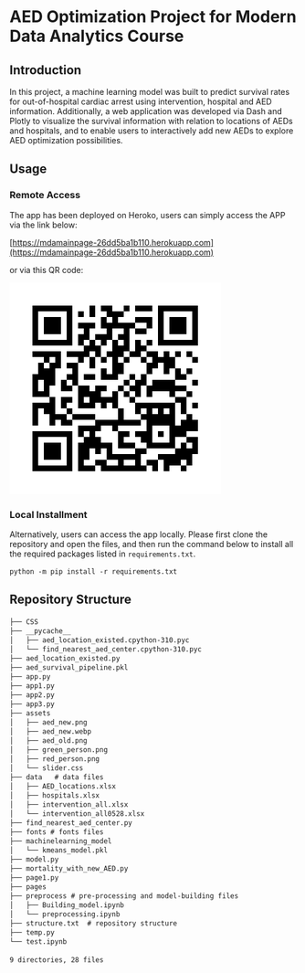 # AED Optimization Project for Modern Data Analytics Course
## Introduction
In this project, a machine learning model was built to predict survival rates for out-of-hospital cardiac arrest using intervention, hospital and AED information. Additionally, a web application was developed via Dash and Plotly to visualize the survival information with relation to locations of AEDs and hospitals, and to enable users to interactively add new AEDs to explore AED optimization possibilities.
## Usage
### Remote Access
The app has been deployed on Heroko, users can simply access the APP via the link below:

[https://mdamainpage-26dd5ba1b110.herokuapp.com](https://mdamainpage-26dd5ba1b110.herokuapp.com)

or via this QR code:

![QR Code](/pages/assets/heroku_app_qr.png)


### Local Installment
Alternatively, users can access the app locally. Please first clone the repository and open the files, and then run the command below to install all the required packages listed in `requirements.txt`.
```
python -m pip install -r requirements.txt
```
## Repository Structure
```
├── CSS
├── __pycache__
│   ├── aed_location_existed.cpython-310.pyc
│   └── find_nearest_aed_center.cpython-310.pyc
├── aed_location_existed.py
├── aed_survival_pipeline.pkl
├── app.py
├── app1.py
├── app2.py
├── app3.py
├── assets 
│   ├── aed_new.png
│   ├── aed_new.webp
│   ├── aed_old.png
│   ├── green_person.png
│   ├── red_person.png
│   └── slider.css
├── data   # data files
│   ├── AED_locations.xlsx
│   ├── hospitals.xlsx
│   ├── intervention_all.xlsx
│   └── intervention_all0528.xlsx
├── find_nearest_aed_center.py
├── fonts # fonts files
├── machinelearning_model 
│   └── kmeans_model.pkl
├── model.py 
├── mortality_with_new_AED.py 
├── page1.py 
├── pages 
├── preprocess # pre-processing and model-building files
│   ├── Building_model.ipynb
│   └── preprocessing.ipynb
├── structure.txt  # repository structure
├── temp.py
└── test.ipynb

9 directories, 28 files
```
